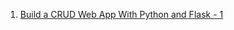 1. [Build a CRUD Web App With Python and Flask - 1](https://scotch.io/tutorials/build-a-crud-web-app-with-python-and-flask-part-one)